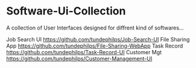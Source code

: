 # Software-Ui-Collection
A collection of User Interfaces designed for diffrent kind of softwares...

Job Search UI https://github.com/tundephilps/Job-Search-UI
File Sharing App https://github.com/tundephilps/File-Sharing-WebApp
Task Record https://github.com/tundephilps/Task-Record-UI
Customer Mgt https://github.com/tundephilps/Customer-Management-UI
